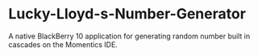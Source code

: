 Lucky-Lloyd-s-Number-Generator
==============================

A native BlackBerry 10 application for generating random number built in cascades on the Momentics IDE.

